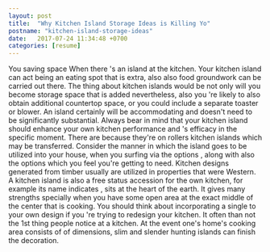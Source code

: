 ```yaml
---
layout: post
title:  "Why Kitchen Island Storage Ideas is Killing Yo"
postname: "kitchen-island-storage-ideas"
date:   2017-07-24 11:34:48 +0700
categories: [resume]
---
```

You saving space When there 's an island at the kitchen. Your kitchen island can act being an eating spot that is extra, also also food groundwork can be carried out there. The thing about kitchen islands would be not only will you become storage space that is added nevertheless, also you 're likely to also obtain additional countertop space, or you could include a separate toaster or blower. An island certainly will be accommodating and doesn't need to be significantly substantial. Always bear in mind that your kitchen island should enhance your own kitchen performance and 's efficacy in the specific moment. There are because they're on rollers kitchen islands which may be transferred. Consider the manner in which the island goes to be utilized into your house, when you surfing via the options , along with also the options which you feel you're getting to need. Kitchen designs generated from timber usually are utilized in properties that were Western. A kitchen island is also a free status accession for the own kitchen, for example its name indicates , sits at the heart of the earth. It gives many strengths specially when you have some open area at the exact middle of the center that is cooking. You should think about incorporating a single to your own design if you 're trying to redesign your kitchen. It often than not the 1st thing people notice at a kitchen. At the event one's home's cooking area consists of of dimensions, slim and slender hunting islands can finish the decoration.

